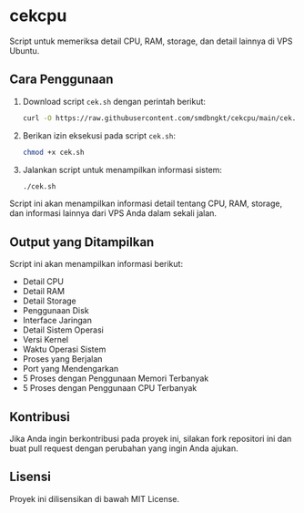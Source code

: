 # cekcpu

Script untuk memeriksa detail CPU, RAM, storage, dan detail lainnya di VPS Ubuntu.

## Cara Penggunaan

1. Download script `cek.sh` dengan perintah berikut:
    ```bash
    curl -O https://raw.githubusercontent.com/smdbngkt/cekcpu/main/cek.sh
    ```

2. Berikan izin eksekusi pada script `cek.sh`:
    ```bash
    chmod +x cek.sh
    ```

3. Jalankan script untuk menampilkan informasi sistem:
    ```bash
    ./cek.sh
    ```

Script ini akan menampilkan informasi detail tentang CPU, RAM, storage, dan informasi lainnya dari VPS Anda dalam sekali jalan.

## Output yang Ditampilkan

Script ini akan menampilkan informasi berikut:
- Detail CPU
- Detail RAM
- Detail Storage
- Penggunaan Disk
- Interface Jaringan
- Detail Sistem Operasi
- Versi Kernel
- Waktu Operasi Sistem
- Proses yang Berjalan
- Port yang Mendengarkan
- 5 Proses dengan Penggunaan Memori Terbanyak
- 5 Proses dengan Penggunaan CPU Terbanyak

## Kontribusi

Jika Anda ingin berkontribusi pada proyek ini, silakan fork repositori ini dan buat pull request dengan perubahan yang ingin Anda ajukan.

## Lisensi

Proyek ini dilisensikan di bawah MIT License.
